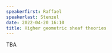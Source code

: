```yaml
---
speakerfirst: Raffael
speakerlast: Stenzel
date: 2022-04-20 16:10
title: Higher geometric sheaf theories
---
```


TBA